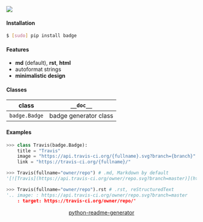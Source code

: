 <!--
https://pypi.org/project/readme-generator/
https://pypi.org/project/python-readme-generator/
-->

[![](https://img.shields.io/pypi/pyversions/badge.svg?longCache=True)](https://pypi.org/project/badge/)

#### Installation
```bash
$ [sudo] pip install badge
```

#### Features
+   **md** (default), **rst**, **html**
+   autoformat strings
+   **minimalistic design**

#### Classes
class|`__doc__`
-|-
`badge.Badge` |badge generator class

#### Examples
```python
>>> class Travis(badge.Badge):
    title = "Travis"
    image = "https://api.travis-ci.org/{fullname}.svg?branch={branch}"
    link = "https://travis-ci.org/{fullname}/"

>>> Travis(fullname="owner/repo") # .md, Markdown by default
'[![Travis](https://api.travis-ci.org/owner/repo.svg?branch=master)](https://travis-ci.org/owner/repo/)'

>>> Travis(fullname="owner/repo").rst # .rst, reStructuredText
'.. image: : https://api.travis-ci.org/owner/repo.svg?branch=master
    : target: https://travis-ci.org/owner/repo/'
```

<p align="center">
    <a href="https://pypi.org/project/python-readme-generator/">python-readme-generator</a>
</p>